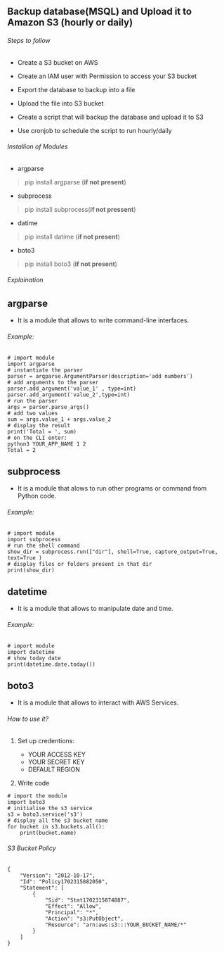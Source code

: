 ## Backup database(MSQL) and Upload it to Amazon S3 (hourly or daily)

<h6>Steps to follow</h6>

* Create a S3 bucket on AWS

* Create an IAM user with Permission to access your S3 bucket

* Export the database to backup into a file

* Upload the file into S3 bucket

* Create a script that will backup the database and upload it to S3

* Use cronjob to schedule the script to run hourly/daily

<h6> Installion of Modules</h6>

* argparse

> pip install argparse (**if not present**)

* subprocess 

> pip install subprocess(**if not pressent**)

* datime

> pip install datime (**if not present**)

* boto3

> pip install boto3 (**if not present**)

<h6> Explaination </6>

## argparse

* It is a module that allows to write command-line interfaces. 

<h6>Example:</h6>

```
# import module
import argparse
# instantiate the parser
parser = argparse.ArgumentParser(description='add numbers')
# add arguments to the parser
parser.add_argument('value_1' , type=int)
parser.add_argument('value_2',type=int)
# run the parser
args = parser.parse_args()
# add two values
sum = args.value_1 + args.value_2
# display the result
print('Total = ', sum)
# on the CLI enter:
python3 YOUR_APP_NAME 1 2
Total = 2
```

## subprocess

* It is a module that alows to run other programs or command from Python code.

<h6>Example:</h6>

```
# import module
import subprocess
# run the shell command
show_dir = subprocess.run(["dir"], shell=True, capture_output=True, text=True )
# display files or folders present in that dir
print(show_dir)
```

## datetime

* It is a module that allows to manipulate date and time.

<h6>Example:</h6>

```
# import module
import datetime
# show today date
print(datetime.date.today())
```

## boto3

* It is a module that allows to interact with AWS Services.

<h6> How to use it?</h6>

1. Set up credentions:

   - YOUR ACCESS KEY
   - YOUR SECRET KEY
   - DEFAULT REGION

2. Write  code 
```
# import the module
import boto3
# initialise the s3 service
s3 = boto3.service('s3')
# display all the s3 bucket name
for bucket in s3.buckets.all():
    print(bucket.name)
```
<h6> S3 Bucket Policy</h6>

```
{
    "Version": "2012-10-17",
    "Id": "Policy1702315882050",
    "Statement": [
        {
            "Sid": "Stmt1702315874887",
            "Effect": "Allow",
            "Principal": "*",
            "Action": "s3:PutObject",
            "Resource": "arn:aws:s3:::YOUR_BUCKET_NAME/*"
        }
    ]
}
```

